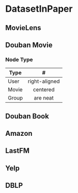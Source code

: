 # DatasetInPaper

## MovieLens

## Douban Movie

### Node Type
| Type          |#              |
| ------------- |:-------------:|
| User          | right-aligned |
| Movie      | centered         |
| Group | are neat              |

## Douban Book

## Amazon

## LastFM

## Yelp

## DBLP

